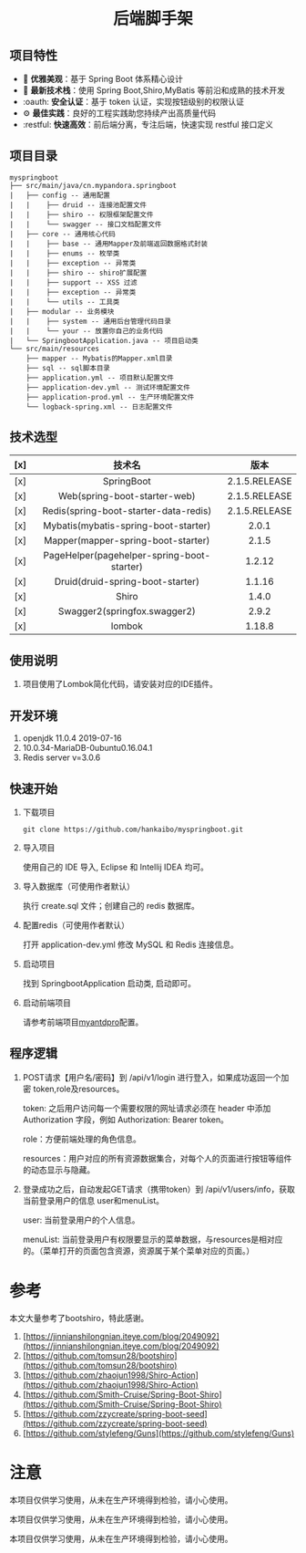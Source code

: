 <h1 align="center">后端脚手架</h1>

## 项目特性

- :gem: **优雅美观**：基于 Spring Boot 体系精心设计
- :rocket: **最新技术栈**：使用 Spring Boot,Shiro,MyBatis 等前沿和成熟的技术开发
- :oauth: **安全认证**：基于 token 认证，实现按钮级别的权限认证
- :gear: **最佳实践**：良好的工程实践助您持续产出高质量代码
- :restful: **快速高效**：前后端分离，专注后端，快速实现 restful 接口定义

## 项目目录
```
myspringboot  
├── src/main/java/cn.mypandora.springboot 
|   ├── config -- 通用配置  
|   |    ├── druid -- 连接池配置文件  
|   |    ├── shiro -- 权限框架配置文件 
|   |    └── swagger -- 接口文档配置文件   
|   ├── core -- 通用核心代码  
|   |    ├── base -- 通用Mapper及前端返回数据格式封装 
|   |    ├── enums -- 枚举类 
|   |    ├── exception -- 异常类 
|   |    ├── shiro -- shiro扩展配置 
|   |    ├── support -- XSS 过滤 
|   |    ├── exception -- 异常类 
|   |    └── utils -- 工具类  
|   ├── modular -- 业务模块  
|   |    ├── system -- 通用后台管理代码目录 
|   |    └── your -- 放置你自己的业务代码
|   └── SpringbootApplication.java -- 项目启动类  
└── src/main/resources  
    ├── mapper -- Mybatis的Mapper.xml目录  
    ├── sql -- sql脚本目录  
    ├── application.yml -- 项目默认配置文件  
    ├── application-dev.yml -- 测试环境配置文件  
    ├── application-prod.yml -- 生产环境配置文件  
    └── logback-spring.xml -- 日志配置文件  
```

## 技术选型

[x] | 技术名 | 版本  
 :---: | :---: | :---:  
[x] | SpringBoot | 2.1.5.RELEASE  
[x] | Web(spring-boot-starter-web) | 2.1.5.RELEASE  
[x] | Redis(spring-boot-starter-data-redis) | 2.1.5.RELEASE  
[x] | Mybatis(mybatis-spring-boot-starter) | 2.0.1  
[x] | Mapper(mapper-spring-boot-starter) | 2.1.5
[x] | PageHelper(pagehelper-spring-boot-starter) | 1.2.12 
[x] | Druid(druid-spring-boot-starter) | 1.1.16  
[x] | Shiro | 1.4.0 
[x] | Swagger2(springfox.swagger2) | 2.9.2  
[x] | lombok | 1.18.8    

## 使用说明

1. 项目使用了Lombok简化代码，请安装对应的IDE插件。

## 开发环境

1. openjdk 11.0.4 2019-07-16
2. 10.0.34-MariaDB-0ubuntu0.16.04.1
3. Redis server v=3.0.6

## 快速开始
1. 下载项目
    ```
   git clone https://github.com/hankaibo/myspringboot.git
   ```
   
2. 导入项目
    
    使用自己的 IDE 导入, Eclipse 和 Intellij IDEA 均可。

3. 导入数据库（可使用作者默认）

    执行 create.sql 文件；创建自己的 redis 数据库。

4. 配置redis（可使用作者默认）

    打开 application-dev.yml 修改 MySQL 和 Redis 连接信息。

5. 启动项目

    找到 SpringbootApplication 启动类, 启动即可。

6. 启动前端项目

    请参考前端项目[myantdpro](https://github.com/hankaibo/myantdpro)配置。

## 程序逻辑
  1. POST请求【用户名/密码】到 /api/v1/login 进行登入，如果成功返回一个加密 token,role及resources。
  
     token: 之后用户访问每一个需要权限的网址请求必须在 header 中添加 Authorization 字段，例如 Authorization: Bearer token。
  
     role：方便前端处理的角色信息。
  
     resources：用户对应的所有资源数据集合，对每个人的页面进行按钮等组件的动态显示与隐藏。
  2. 登录成功之后，自动发起GET请求（携带token）到 /api/v1/users/info，获取当前登录用户的信息 user和menuList。
     
     user: 当前登录用户的个人信息。
     
     menuList: 当前登录用户有权限要显示的菜单数据，与resources是相对应的。（菜单打开的页面包含资源，资源属于某个菜单对应的页面。）
     
# 参考
本文大量参考了bootshiro，特此感谢。
1. [https://jinnianshilongnian.iteye.com/blog/2049092](https://jinnianshilongnian.iteye.com/blog/2049092)
2. [https://github.com/tomsun28/bootshiro](https://github.com/tomsun28/bootshiro)
3. [https://github.com/zhaojun1998/Shiro-Action](https://github.com/zhaojun1998/Shiro-Action)
4. [https://github.com/Smith-Cruise/Spring-Boot-Shiro](https://github.com/Smith-Cruise/Spring-Boot-Shiro)
5. [https://github.com/zzycreate/spring-boot-seed](https://github.com/zzycreate/spring-boot-seed)
6. [https://github.com/stylefeng/Guns](https://github.com/stylefeng/Guns)

# 注意
本项目仅供学习使用，从未在生产环境得到检验，请小心使用。

本项目仅供学习使用，从未在生产环境得到检验，请小心使用。

本项目仅供学习使用，从未在生产环境得到检验，请小心使用。
